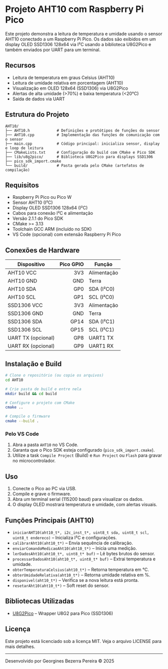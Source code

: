 # Projeto AHT10 com Raspberry Pi Pico

Este projeto demonstra a leitura de temperatura e umidade usando o sensor AHT10 conectado a um Raspberry Pi Pico. Os dados são exibidos em um display OLED SSD1306 128x64 via I²C usando a biblioteca U8G2Pico e também enviados por UART para um terminal.

## Recursos

- Leitura de temperatura em graus Celsius (AHT10)
- Leitura de umidade relativa em porcentagem (AHT10)
- Visualização em OLED 128x64 (SSD1306) via U8G2Pico
- Alertas de alta umidade (>70%) e baixa temperatura (<20°C)
- Saída de dados via UART

## Estrutura do Projeto

```
AHT10/
├── AHT10.h            # Definições e protótipos de funções do sensor
├── AHT10.cpp          # Implementação das funções de comunicação com o sensor
├── main.cpp           # Código principal: inicializa sensor, display e loop de leitura
├── CMakeLists.txt     # Configuração do build com CMake e Pico SDK
├── lib/u8g2pico/      # Biblioteca U8G2Pico para displays SSD1306
├── pico_sdk_import.cmake
└── build/             # Pasta gerada pelo CMake (artefatos de compilação)
```

## Requisitos

- Raspberry Pi Pico ou Pico W
- Sensor AHT10 (I²C)
- Display OLED SSD1306 128x64 (I²C)
- Cabos para conexão I²C e alimentação
- Versão 2.1.1 do Pico SDK
- CMake >= 3.13
- Toolchain GCC ARM (incluído no SDK)
- VS Code (opcional) com extensão Raspberry Pi Pico

## Conexões de Hardware

| Dispositivo         | Pico GPIO | Função  |
|---------------------|-----------:|---------|
| AHT10 VCC           | 3V3        | Alimentação  |
| AHT10 GND           | GND        | Terra        |
| AHT10 SDA           | GP0        | SDA (I²C0)   |
| AHT10 SCL           | GP1        | SCL (I²C0)   |
| SSD1306 VCC         | 3V3        | Alimentação  |
| SSD1306 GND         | GND        | Terra        |
| SSD1306 SDA         | GP14       | SDA (I²C1)   |
| SSD1306 SCL         | GP15       | SCL (I²C1)   |
| UART TX (opcional)  | GP8        | UART1 TX     |
| UART RX (opcional)  | GP9        | UART1 RX     |

## Instalação e Build

```bash
# Clone o repositório (ou copie os arquivos)
cd AHT10

# Crie pasta de build e entre nela
mkdir build && cd build

# Configure o projeto com CMake
cmake ..

# Compile o firmware
cmake --build .
```

### Pelo VS Code
1. Abra a pasta `AHT10` no VS Code.
2. Garanta que o Pico SDK esteja configurado (`pico_sdk_import.cmake`).
3. Utilize a task `Compile Project` (Build) e `Run Project` ou `Flash` para gravar no microcontrolador.

## Uso

1. Conecte o Pico ao PC via USB.
2. Compile e grave o firmware.
3. Abra um terminal serial (115200 baud) para visualizar os dados.
4. O display OLED mostrará temperatura e umidade, com alertas visuais.

## Funções Principais (AHT10)

- `iniciarAHT10(aht10_t*, i2c_inst_t*, uint8_t sda, uint8_t scl, uint8_t endereco)` – Inicializa I²C e configurações.
- `calibrarAht10(aht10_t*)` – Envia sequência de calibração.
- `enviarComandoMedicaoAht10(aht10_t*)` – Inicia uma medição.
- `lerDadosAht10(aht10_t*, uint8_t* buf)` – Lê bytes brutos do sensor.
- `processarDadosAht10(aht10_t*, uint8_t* buf)` – Extrai temperatura e umidade.
- `obterTemperaturaCelsius(aht10_t*)` – Retorna temperatura em °C.
- `obterUmidadeRelativa(aht10_t*)` – Retorna umidade relativa em %.
- `disponivel(aht10_t*)` – Verifica se a nova leitura está pronta.
- `resetarAht10(aht10_t*)` – Soft reset do sensor.

## Bibliotecas Utilizadas

- [U8G2Pico](https://github.com/georgines/u8g2picohttps://github.com/georgines/u8g2pico) – Wrapper U8G2 para Pico (SSD1306)

## Licença

Este projeto está licenciado sob a licença MIT. Veja o arquivo LICENSE para mais detalhes.

---
Desenvolvido por Georgines Bezerra Pereira © 2025
